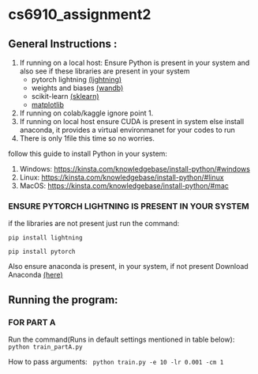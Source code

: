 # cs6910_assignment2
## General Instructions :
1. If running on a local host: Ensure Python is present in your system and also see if these libraries are present in your system
   - pytorch lightning [(lightning)](https://lightning.ai/docs/pytorch/stable/)
   - weights and biases [(wandb)](https://docs.wandb.ai/?_gl=1*1lup0xs*_ga*NzgyNDk5ODQuMTcwNTU4MzMwNw..*_ga_JH1SJHJQXJ*MTcxMDY3NjQ2MS43Ny4xLjE3MTA2NzY0NjQuNTcuMC4w)
   - scikit-learn [(sklearn)](https://scikit-learn.org/stable/)
   - [matplotlib](https://matplotlib.org/)
3. If running on colab/kaggle ignore point 1.
4. If running on local host ensure CUDA is present in system else install anaconda, it provides a virtual environmanet for your codes to run
5. There is only 1file this time so no worries.

follow this guide to install Python in your system:
1. Windows: https://kinsta.com/knowledgebase/install-python/#windows
2. Linux: https://kinsta.com/knowledgebase/install-python/#linux
3. MacOS: https://kinsta.com/knowledgebase/install-python/#mac

### ENSURE PYTORCH LIGHTNING IS PRESENT IN YOUR SYSTEM
if the libraries are not present just run the command:


``` pip install lightning ```


``` pip install pytorch ```

Also ensure anaconda is present, in your system, if not present Download Anaconda [(here)](https://www.anaconda.com/download)

## Running the program:
### FOR PART A
Run the command(Runs in default settings mentioned in table below): 
``` python train_partA.py ```

How to pass arguments:
``` python train.py -e 10 -lr 0.001 -cm 1```
